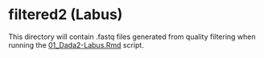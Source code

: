 # filtered2 (Labus)

This directory will contain .fastq files generated from quality filtering when running the [01_Dada2-Labus.Rmd](../../../../scripts/analysis-individual/Labus-2017/01_Dada2-Labus.Rmd) script.